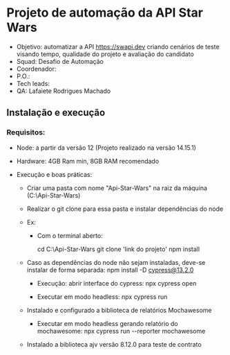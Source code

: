 # Projeto de automação da API Star Wars

- Objetivo: automatizar a API https://swapi.dev criando cenários de teste visando tempo, qualidade do projeto e avaliação do candidato 
- Squad: Desafio de Automação
- Coordenador: 
- P.O.: 
- Tech leads: 
- QA: Lafaiete Rodrigues Machado

## Instalação e execução
### Requisitos:
 - Node: a partir da versão 12 (Projeto realizado na versão 14.15.1)

 - Hardware: 4GB Ram min, 8GB RAM recomendado

 - Execução e boas práticas:
   - Criar uma pasta com nome "Api-Star-Wars" na raiz da máquina (C:\Api-Star-Wars)
   - Realizar o git clone para essa pasta e instalar dependências do node
   - Ex:
     - Com o terminal aberto:
   
       cd C:\Api-Star-Wars git clone 'link do projeto' npm install

    - Caso as dependências do node não sejam instaladas, deve-se instalar de forma separada: npm install -D cypress@13.2.0

      - Execução: abrir interface do cypress: npx cypress open

      - Executar em modo headless: npx cypress run

    - Instalado e configurado a biblioteca de relatórios Mochawesome
  
      - Executar em modo headless gerando relatório do  mochawesome: npx cypress run --reporter mochawesome

    - Instalado a biblioteca ajv versão 8.12.0 para teste de contrato